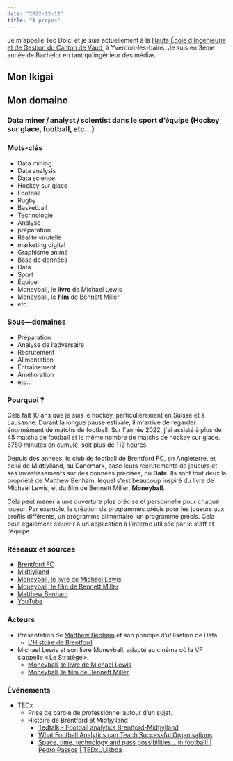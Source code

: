 ```yaml
---
date: "2022-12-12"
title: "À propos"
---
```


Je m'appelle Teo Dolci et je suis actuellement à la [Haute École d'Ingénieurie et de Gestion du Canton de Vaud](http://www.heig-vd.ch/), à Yverdon-les-bains. Je suis en 3ème année de Bachelor en tant qu'ingénieur des médias. 

## Mon Ikigai

## Mon domaine

### Data miner / analyst / scientist dans le sport d’équipe (Hockey sur glace, football, etc…)

### Mots-clés
- Data mining
- Data analysis
- Data science
- Hockey sur glace
- Football
- Rugby
- Basketball
- Technologie 
- Analyse
- préparation
- Réalité virutelle
- marketing digital
- Graphisme animé
- Base de données
- Data
- Sport
- Équipe
- Moneyball, le **livre** de Michael Lewis
- Moneyball, le **film** de Bennett Miller
- etc…

### Sous—domaines
- Préparation
- Analyse de l’adversaire
- Recrutement
- Alimentation
- Entrainement
- Amélioration
- etc…

### Pourquoi ?
Cela fait 10 ans que je suis le hockey, particulièrement en Suisse et à Lausanne. Durant la longue pause estivale, il m'arrive de regarder énormément de matchs de football. Sur l'année 2022, j'ai assisté à plus de 45 matchs de football et le même nombre de matchs de hockey sur glace. 6750 minutes en cumulé, soit plus de 112 heures. 

Depuis des années, le club de football de Brentford FC, en Angleterre, et celui de Midtjylland, au Danemark, base leurs recrutements de joueurs et ses investissements sur des données précises, ou **Data**. Ils sont tout deux la propriété de Matthew Benham, lequel s'est beaucoup inspiré du livre de Michael Lewis, et du film de Bennett Miller, **Moneyball**.

Cela peut mener à une ouverture plus précise et personnelle pour chaque joueur. Par exemple, le création de programmes précis pour les joueurs aux profils différents, un programme alimentaire, un programme précis. Cela peut également s’ouvrir à un application à l’interne utilisée par le staff et l’équipe.

### Réseaux et sources
- [Brentford FC](https://www.brentfordfc.com/)
- [Midtjylland](https://www.fcm.dk/)
- [Moneyball, le livre de Michael Lewis](https://fr.wikipedia.org/wiki/Moneyball:_The_Art_of_Winning_an_Unfair_Game)
- [Moneyball, le film de Bennett Miller](https://www.imdb.com/title/tt1210166/)
- [Matthew Benham](https://en.wikipedia.org/wiki/Matthew_Benham)
- [YouTube](https://www.youtube.com/)

### Acteurs
- Présentation de [Matthew Benham](https://en.wikipedia.org/wiki/Matthew_Benham) et son principe d’utilisation de Data.
	- [L'Histoire de Brentford](https://business-cool.com/decryptage/sport-business/histoire-brentford-fc-et-matthew-benham/)
- Michael Lewis et son livre Moneyball, adapté au cinéma où la VF s’appelle « Le Stratège ».
    - [Moneyball, le livre de Michael Lewis](https://fr.wikipedia.org/wiki/Moneyball:_The_Art_of_Winning_an_Unfair_Game)
    - [Moneyball, le film de Bennett Miller](https://www.imdb.com/title/tt1210166/)

### Événements
- TEDx
	- Prise de parole de professionnel autour d’un sujet.
	- Histoire de Brentford et Midtjylland 
		- [Tedtalk - Football analytics Brentford-Midtjylland](https://www.youtube.com/watch?v=F8_WM427kuU&ab_channel=TheInvertedFullback)
		- [What Football Analytics can Teach Successful Organisations](https://www.ted.com/talks/rasmus_ankersen_what_football_analytics_can_teach_successful_organisations)
		- [Space, time, technology and pass possibilities… in football! | Pedro Passos | TEDxULisboa](https://www.youtube.com/watch?v=EU2hOrseinQ&ab_channel=TEDxTalks)
